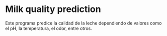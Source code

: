 ﻿# Milk quality prediction
Este programa predice la calidad de la leche dependiendo de valores como el pH, la temperatura, el odor, entre otros.
